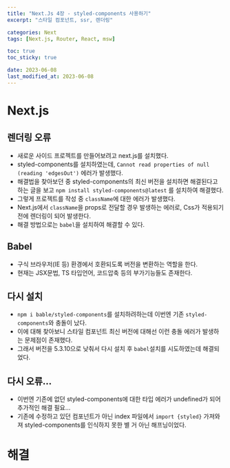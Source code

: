 ```yaml
---
title: "Next.Js 4장 - styled-components 사용하기"
excerpt: "스타일 컴포넌트, ssr, 렌더링"

categories: Next
tags: [Next.js, Router, React, msw]

toc: true
toc_sticky: true

date: 2023-06-08
last_modified_at: 2023-06-08
---
```


# Next.js

## 렌더링 오류

- 새로운 사이드 프로젝트를 만들어보려고 next.js를 설치했다.
- styled-components를 설치하였는데, `Cannot read properties of null (reading 'edgesOut')` 에러가 발생했다.
- 해결법을 찾아보던 중 styled-components의 최신 버전을 설치하면 해결된다고 하는 글을 보고 `npm install styled-components@latest` 를 설치하여 해결했다.
- 그렇게 프로젝트를 작성 중 `className`에 대한 에러가 발생했다.
- Next.js에서 `className`을 props로 전달할 경우 발생하는 에러로, Css가 적용되기 전에 렌더링이 되어 발생한다.
- 해결 방법으로는 `babel`을 설치하여 해결할 수 있다.

## Babel

- 구식 브라우저(IE 등) 환경에서 호환되도록 버전을 변환하는 역할을 한다.
- 현재는 JSX문법, TS 타입언어, 코드압축 등의 부가기능들도 존재한다.

## 다시 설치

- `npm i bable/styled-components`를 설치하려하는데 이번엔 기존 `styled-components`와 충돌이 났다.
- 이에 대해 찾아보니 스타일 컴포넌트 최신 버전에 대해선 이런 충돌 에러가 발생하는 문제점이 존재했다.
- 그래서 버전을 5.3.10으로 낮춰서 다시 설치 후 `babel`설치를 시도하였는데 해결되었다.

## 다시 오류...

- 이번엔 기존에 없던 styled-components에 대한 타입 에러가 undefined가 되어 추가적인 해결 필요...
- 기존에 수정하고 있던 컴포넌트가 아닌 index 파일에서 `import {styled}` 가져와져 styled-components를 인식하지 못한 별 거 아닌 해프닝이었다.

# 해결
